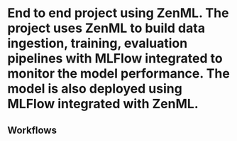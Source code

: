 # End to end project using ZenML. The project uses ZenML to build data ingestion, training, evaluation pipelines with MLFlow integrated to monitor the model performance. The model is also deployed using MLFlow integrated with ZenML.

## Workflows
